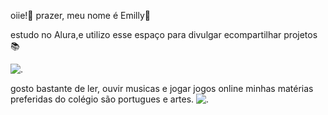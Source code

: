 oiie!👋
prazer, meu nome é Emilly💋

estudo no Alura,e utilizo esse espaço para divulgar ecompartilhar projetos📚

![.](https://beniciofilho.com.br/wp-content/uploads/2019/07/pequeno-principe.jpg)

gosto bastante de ler, ouvir musicas e jogar jogos online
minhas matérias preferidas do colégio são portugues e artes.
![.](file:///home/escola/Downloads/O%20Pequeno%20Pr%C3%ADncipe.gif)
